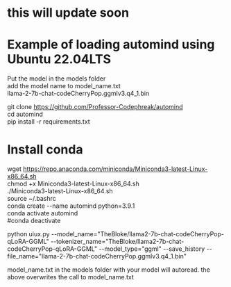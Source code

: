 # this will update soon

# Example of loading automind using Ubuntu 22.04LTS<br />
Put the model in the models folder<br />
add the model name to model_name.txt<br />
llama-2-7b-chat-codeCherryPop.ggmlv3.q4_1.bin<br />

git clone https://github.com/Professor-Codephreak/automind<br />
cd automind<br />
pip install -r requirements.txt<br />

# Install conda<br />
wget https://repo.anaconda.com/miniconda/Miniconda3-latest-Linux-x86_64.sh<br />
chmod +x Miniconda3-latest-Linux-x86_64.sh<br />
./Miniconda3-latest-Linux-x86_64.sh<br />
source ~/.bashrc<br />
conda create --name automind python=3.9.1<br />
conda activate automind<br />
#conda deactivate<br />



python uiux.py --model_name="TheBloke/llama2-7b-chat-codeCherryPop-qLoRA-GGML" --tokenizer_name="TheBloke/llama2-7b-chat-codeCherryPop-qLoRA-GGML" --model_type="ggml" --save_history --file_name="llama-2-7b-chat-codeCherryPop.ggmlv3.q4_1.bin"

model_name.txt in the models folder with your model will autoread. the above overwrites the call to model_name.txt
